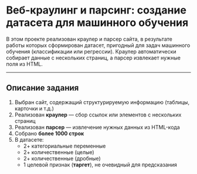 # Веб-краулинг и парсинг: создание датасета для машинного обучения

В этом проекте реализован краулер и парсер сайта, в результате работы которых сформирован датасет, пригодный для задач машинного обучения (классификации или регрессии). Краулер автоматически собирает данные с нескольких страниц, а парсер извлекает нужные поля из HTML.

---

## Описание задания

1. Выбран сайт, содержащий структурируемую информацию (таблицы, карточки и т.д.)
2. Реализован **краулер** — сбор ссылок или элементов с нескольких страниц
3. Реализован **парсер** — извлечение нужных данных из HTML-кода
4. Собрано **более 1000 строк**
5. В датасете:
   - 2+ категориальные переменные
   - 2+ количественные (целые)
   - 2+ количественные (дробные)
   - 1 целевой признак (**таргет**), не очевидный для предсказания